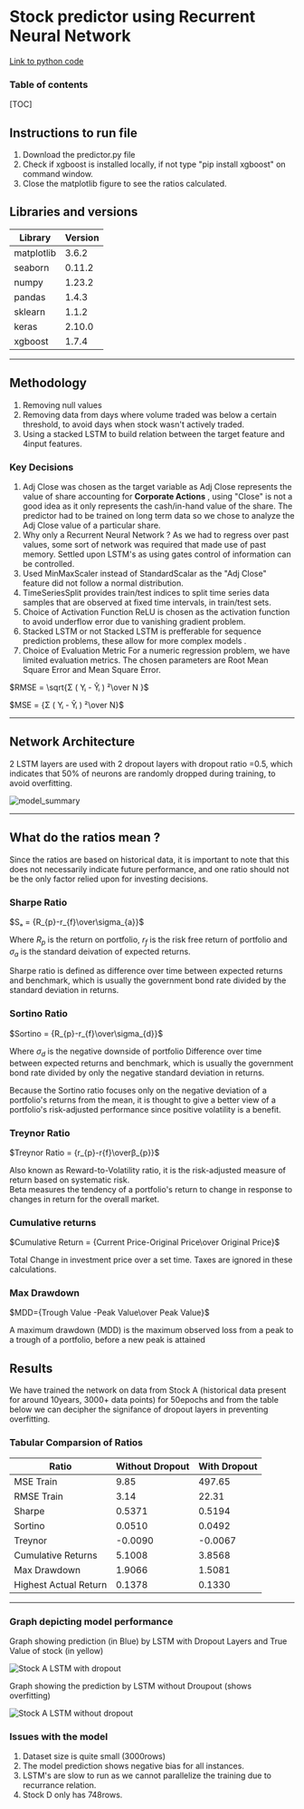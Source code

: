 # Stock predictor using Recurrent Neural Network

[Link to python code](https://github.com/aryan1113/Beat-The-Market/blob/main/predictor.py)

### Table of contents

[TOC]

## Instructions to run file

<ol>
<li>Download the predictor.py file
<li>Check if xgboost is installed locally, if not type "pip install xgboost" on command window.
<li>Close the matplotlib figure to see the ratios calculated.
</ol>

## Libraries and versions
Library | Version
---|---|
matplotlib|3.6.2
seaborn|0.11.2
numpy|1.23.2
pandas|1.4.3
sklearn|1.1.2
keras|2.10.0
xgboost|1.7.4
<hr>

## Methodology
<ol>
<li>Removing null values
<li>Removing data from days where volume traded was below a certain threshold, to avoid days when stock wasn't actively traded.
<li> Using a stacked LSTM to build relation between the target feature and 4input features.

</ol>

### Key Decisions 

1. Adj Close was chosen as the target variable as Adj Close represents the value of share accounting for **Corporate Actions** , using "Close" is not a good idea as it only represents the cash/in-hand value of the share. The predictor had to be trained on long term data so we chose to analyze the Adj Close value of a particular share.
2. Why only a Recurrent Neural Network ?
As we had to regress over past values, some sort of network was required that made use of past memory. Settled upon LSTM's as using gates control of information can be controlled.
2. Used MinMaxScaler instead of StandardScalar as the "Adj Close" feature did not follow a normal distribution.
3. TimeSeriesSplit provides train/test indices to split time series data samples that are observed at fixed time intervals, in train/test sets.
4. Choice of Activation Function
ReLU is chosen as the activation function to avoid underflow error due to vanishing gradient problem.
5. Stacked LSTM or not
Stacked LSTM is prefferable for sequence prediction problems, these allow for more complex models .
6. Choice of Evaluation Metric
For a numeric regression problem, we have limited evaluation metrics. The chosen parameters are Root Mean Square Error and Mean Square Error.

$RMSE = \sqrt{Σ ( Yᵢ - Ŷᵢ ) ²\over N }$

$MSE = {Σ ( Yᵢ - Ŷᵢ ) ²\over N}$

<hr>

## Network Architecture

2 LSTM layers are used with 2 dropout layers with dropout ratio =0.5, which indicates that 50% of neurons are randomly dropped during training, to avoid overfitting.<br>

![model_summary](https://user-images.githubusercontent.com/87320561/229703257-8ee313d4-8634-4098-a37d-20d8aa03bf56.jpg)

<hr>

## What do the ratios mean ?

Since the ratios are based on historical data, it is important to note that this does not necessarily indicate future performance, and one ratio should not be the only factor relied upon for investing decisions.

### Sharpe Ratio

$Sₐ = {R_{p}-r_{f}\over\sigma_{a}}$

Where $R_{p}$ is the return on portfolio,  $r_{f}$ is the risk free return of portfolio and $\sigma_{a}$ is the standard deivation of expected returns.

Sharpe ratio is defined as difference over time between expected returns and benchmark, which is usually the government bond rate divided by the standard deviation in returns.

### Sortino Ratio

$Sortino = {R_{p}-r_{f}\over\sigma_{d}}$

Where $\sigma_{d}$ is the negative downside of portfolio
Difference over time between expected returns and benchmark, which is usually the government bond rate divided by only the negative standard deviation in returns.

Because the Sortino ratio focuses only on the negative deviation of a portfolio's returns from the mean, it is thought to give a better view of a portfolio's risk-adjusted performance since positive volatility is a benefit.

### Treynor Ratio

$Treynor Ratio = {r_{p}-r{f}\overβ_{p}}$

Also known as Reward-to-Volatility ratio, it is the risk-adjusted measure of return based on systematic risk. </br>
Beta measures the tendency of a portfolio's return to change in response to changes in return for the overall market.

### Cumulative returns

$Cumulative Return = {Current Price-Original Price\over Original Price}$

Total Change in investment price over a set time.
Taxes are ignored in these calculations.

### Max Drawdown

$MDD={Trough Value -Peak Value\over Peak Value}$

A maximum drawdown (MDD) is the maximum observed loss from a peak to a trough of a portfolio, before a new peak is attained




## Results

We have trained the network on data from Stock A (historical data present for around 10years, 3000+ data points) for 50epochs and from the table below we can decipher the signifance of dropout layers in preventing overfitting.

### Tabular Comparsion of Ratios

Ratio |Without Dropout|With Dropout
--- | --- | --- |
MSE Train|9.85|497.65
RMSE Train |3.14|22.31
Sharpe|0.5371|0.5194
Sortino |0.0510| 0.0492
Treynor |-0.0090| -0.0067
Cumulative Returns |5.1008| 3.8568
Max Drawdown |1.9066| 1.5081
Highest Actual Return | 0.1378| 0.1330


---


### Graph depicting model performance
Graph showing prediction (in Blue) by LSTM with Dropout Layers  and True Value of stock (in yellow)

![Stock A LSTM with dropout](https://user-images.githubusercontent.com/87320561/229703187-56851281-94ab-4877-9c2e-dc9bf01873c5.png)

Graph showing the prediction by LSTM without Droupout (shows overfitting)

![Stock A LSTM without dropout](https://user-images.githubusercontent.com/87320561/229703111-f6d4cce2-c9d2-4b40-9358-078a9f576dc8.png)

### Issues with the model
1. Dataset size is quite small (3000rows)
2. The model prediction shows negative bias for all instances.
3. LSTM's are slow to run as we cannot parallelize the training due to recurrance relation.
4. Stock D only has 748rows.

